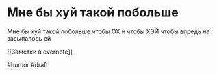 # Мне бы хуй такой побольше

Мне бы хуй такой побольше
чтобы ОХ и чтобы ХЭЙ
чтобы впредь не засыпалось
ей

[[Заметки в evernote]]

#humor
#draft